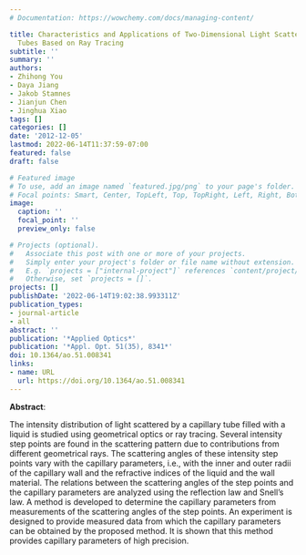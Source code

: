 ```yaml
---
# Documentation: https://wowchemy.com/docs/managing-content/

title: Characteristics and Applications of Two-Dimensional Light Scattering By Cylindrical
  Tubes Based on Ray Tracing
subtitle: ''
summary: ''
authors:
- Zhihong You
- Daya Jiang
- Jakob Stamnes
- Jianjun Chen
- Jinghua Xiao
tags: []
categories: []
date: '2012-12-05'
lastmod: 2022-06-14T11:37:59-07:00
featured: false
draft: false

# Featured image
# To use, add an image named `featured.jpg/png` to your page's folder.
# Focal points: Smart, Center, TopLeft, Top, TopRight, Left, Right, BottomLeft, Bottom, BottomRight.
image:
  caption: ''
  focal_point: ''
  preview_only: false

# Projects (optional).
#   Associate this post with one or more of your projects.
#   Simply enter your project's folder or file name without extension.
#   E.g. `projects = ["internal-project"]` references `content/project/deep-learning/index.md`.
#   Otherwise, set `projects = []`.
projects: []
publishDate: '2022-06-14T19:02:38.993311Z'
publication_types:
- journal-article
- all
abstract: ''
publication: '*Applied Optics*'
publication: '*Appl. Opt. 51(35), 8341*'
doi: 10.1364/ao.51.008341
links:
- name: URL
  url: https://doi.org/10.1364/ao.51.008341
---
```


**Abstract**:

The intensity distribution of light scattered by a capillary tube filled with a liquid is studied using geometrical optics or ray tracing. Several intensity step points are found in the scattering pattern due to contributions from different geometrical rays. The scattering angles of these intensity step points vary with the capillary parameters, i.e., with the inner and outer radii of the capillary wall and the refractive indices of the liquid and the wall material. The relations between the scattering angles of the step points and the capillary parameters are analyzed using the reflection law and Snell’s law. A method is developed to determine the capillary parameters from measurements of the scattering angles of the step points. An experiment is designed to provide measured data from which the capillary parameters can be obtained by the proposed method. It is shown that this method provides capillary parameters of high precision.